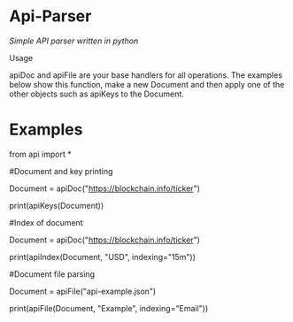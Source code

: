 # Api-Parser
*Simple API parser written in python*

Usage

apiDoc and apiFile are your base handlers for all operations. The examples below show this function, make a new Document and then apply one of the other objects such as apiKeys to the Document.

# Examples
from api import *

#Document and key printing

Document = apiDoc("https://blockchain.info/ticker")

print(apiKeys(Document))

#Index of document

Document = apiDoc("https://blockchain.info/ticker")

print(apiIndex(Document, "USD", indexing="15m"))

#Document file parsing

Document = apiFile("api-example.json")

print(apiFile(Document, "Example", indexing="Email"))
